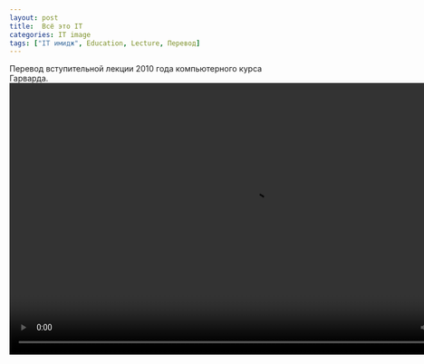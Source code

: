 ```yaml
---
layout: post
title:  Всё это IT
categories: IT image
tags: ["IT имидж", Education, Lecture, Перевод]
---
```

Перевод вступительной лекции 2010 года компьютерного курса Гарварда. 
<video width="854" height="480" controls>
  <source src="{{ site.baseurl }}/assets/ru/IT image/this-is-IT.mp4" type="video/mp4">
  Your browser does not support the video tag.
</video>
